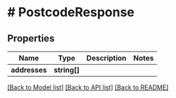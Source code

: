 # # PostcodeResponse

## Properties

Name | Type | Description | Notes
------------ | ------------- | ------------- | -------------
**addresses** | **string[]** |  |

[[Back to Model list]](../../README.md#models) [[Back to API list]](../../README.md#endpoints) [[Back to README]](../../README.md)
